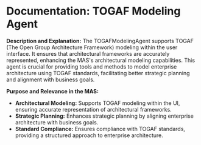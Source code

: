 # Documentation: TOGAF Modeling Agent

**Description and Explanation:**
The TOGAFModelingAgent supports TOGAF (The Open Group Architecture Framework) modeling within the user interface. It ensures that architectural frameworks are accurately represented, enhancing the MAS's architectural modeling capabilities. This agent is crucial for providing tools and methods to model enterprise architecture using TOGAF standards, facilitating better strategic planning and alignment with business goals.

**Purpose and Relevance in the MAS:**

- **Architectural Modeling:** Supports TOGAF modeling within the UI, ensuring accurate representation of architectural frameworks.
- **Strategic Planning:** Enhances strategic planning by aligning enterprise architecture with business goals.
- **Standard Compliance:** Ensures compliance with TOGAF standards, providing a structured approach to enterprise architecture.